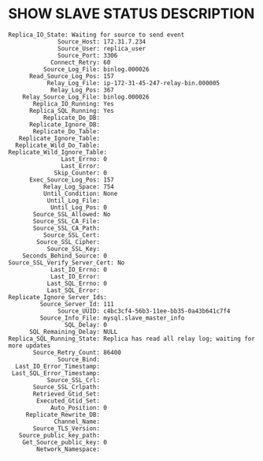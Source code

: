 # SHOW SLAVE STATUS DESCRIPTION

    Replica_IO_State: Waiting for source to send event
                  Source_Host: 172.31.7.234
                  Source_User: replica_user
                  Source_Port: 3306
                Connect_Retry: 60
              Source_Log_File: binlog.000026
          Read_Source_Log_Pos: 157
               Relay_Log_File: ip-172-31-45-247-relay-bin.000005
                Relay_Log_Pos: 367
        Relay_Source_Log_File: binlog.000026
           Replica_IO_Running: Yes
          Replica_SQL_Running: Yes
              Replicate_Do_DB: 
          Replicate_Ignore_DB: 
           Replicate_Do_Table: 
       Replicate_Ignore_Table: 
      Replicate_Wild_Do_Table: 
    Replicate_Wild_Ignore_Table: 
                   Last_Errno: 0
                   Last_Error: 
                 Skip_Counter: 0
          Exec_Source_Log_Pos: 157
              Relay_Log_Space: 754
              Until_Condition: None
               Until_Log_File: 
                Until_Log_Pos: 0
           Source_SSL_Allowed: No
           Source_SSL_CA_File: 
           Source_SSL_CA_Path: 
              Source_SSL_Cert: 
            Source_SSL_Cipher: 
               Source_SSL_Key: 
        Seconds_Behind_Source: 0
    Source_SSL_Verify_Server_Cert: No
                Last_IO_Errno: 0
                Last_IO_Error: 
               Last_SQL_Errno: 0
               Last_SQL_Error: 
    Replicate_Ignore_Server_Ids: 
             Source_Server_Id: 111
                  Source_UUID: c4bc3cf4-56b3-11ee-bb35-0a43b641c7f4
             Source_Info_File: mysql.slave_master_info
                    SQL_Delay: 0
          SQL_Remaining_Delay: NULL
    Replica_SQL_Running_State: Replica has read all relay log; waiting for more updates
           Source_Retry_Count: 86400
                  Source_Bind: 
      Last_IO_Error_Timestamp: 
     Last_SQL_Error_Timestamp: 
               Source_SSL_Crl: 
           Source_SSL_Crlpath: 
           Retrieved_Gtid_Set: 
            Executed_Gtid_Set: 
                Auto_Position: 0
         Replicate_Rewrite_DB: 
                 Channel_Name: 
           Source_TLS_Version: 
       Source_public_key_path: 
        Get_Source_public_key: 0
            Network_Namespace: 
